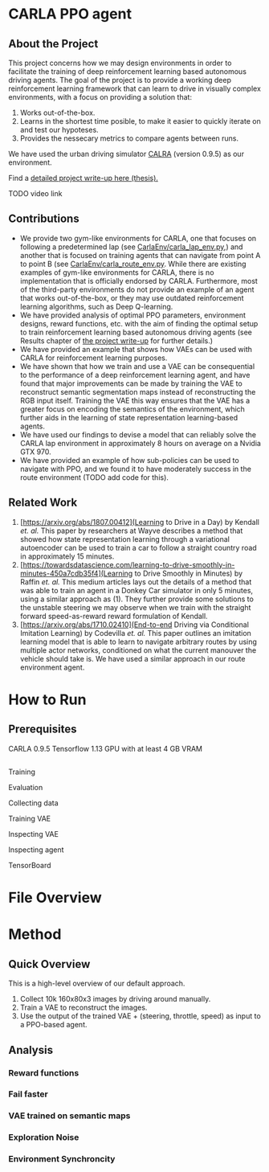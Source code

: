 # CARLA PPO agent

## About the Project
This project concerns how we may design environments in order to facilitate the training of
deep reinforcement learning based autonomous driving agents. The goal of the project is to
provide a working deep reinforcement learning framework that can learn to drive in visually
complex environments, with a focus on providing a solution that:

1. Works out-of-the-box.
2. Learns in the shortest time posible, to make it easier to quickly iterate on and test our hypoteses.
3. Provides the nessecary metrics to compare agents between runs.

We have used the urban driving simulator [CALRA](http://carla.org/) (version 0.9.5) as our environment.

Find a [detailed project write-up here (thesis).](TODO)

TODO video link

## Contributions

- We provide two gym-like environments for CARLA, one that focuses on following a predetermined lap (see [CarlaEnv/carla_lap_env.py](CarlaEnv/carla_lap_env.py),) and another that is focused on training agents that can navigate from point A to point B (see [CarlaEnv/carla_route_env.py](CarlaEnv/carla_route_env.py). While there are existing examples of gym-like environments for CARLA, there is no implementation that is officially endorsed by CARLA. Furthermore, most of the third-party environments do not provide an example of an agent that works out-of-the-box, or they may use outdated reinforcement learning algorithms, such as Deep Q-learning.
- We have provided analysis of optimal PPO parameters, environment designs, reward functions, etc. with the aim of finding the optimal setup to train reinforcement learning based autonomous driving agents (see Results chapter of [the project write-up](TODO) for further details.)
- We have provided an example that shows how VAEs can be used with CARLA for reinforcement learning purposes.
- We have shown that how we train and use a VAE can be consequential to the performance of a deep reinforcement learning agent, and have found that major improvements can be made by training the VAE to reconstruct semantic segmentation maps instead of reconstructing the RGB input itself. Training the VAE this way ensures that the VAE has a greater focus on encoding the semantics of the environment, which further aids in the learning of state representation learning-based agents.
- We have used our findings to devise a model that can reliably solve the CARLA lap environment in approximately 8 hours on average on a Nvidia GTX 970.
- We have provided an example of how sub-policies can be used to navigate with PPO, and we found it to have moderately success in the route environment (TODO add code for this).

## Related Work

1. [https://arxiv.org/abs/1807.00412](Learning to Drive in a Day) by Kendall _et. al._
This paper by researchers at Wayve describes a method that showed how state representation learning through a variational autoencoder can be used to train a car to follow a straight country road in approximately 15 minutes.
2. [https://towardsdatascience.com/learning-to-drive-smoothly-in-minutes-450a7cdb35f4](Learning to Drive Smoothly in Minutes) by Raffin _et. al._ This medium articles lays out the details of a method that was able to train an agent in a Donkey Car simulator in only 5 minutes, using a similar approach as (1). They further provide some solutions to the unstable steering we may observe when we train with the straight forward speed-as-reward reward formulation of Kendall.
3. [https://arxiv.org/abs/1710.02410](End-to-end Driving via Conditional Imitation Learning) by Codevilla _et. al._ This paper outlines an imitation learning model that is able to learn to navigate arbitrary routes by using multiple actor networks, conditioned on what the current manouver the vehicle should take is. We have used a similar approach in our route environment agent.

# How to Run

## Prerequisites

CARLA 0.9.5
Tensorflow 1.13
GPU with at least 4 GB VRAM

## 

Training

Evaluation

Collecting data

Training VAE

Inspecting VAE

Inspecting agent

TensorBoard

# File Overview

# Method

## Quick Overview

This is a high-level overview of our default approach.

1. Collect 10k 160x80x3 images by driving around manually.
2. Train a VAE to reconstruct the images.
3. Use the output of the trained VAE + (steering, throttle, speed) as input to a PPO-based agent.

## Analysis

### Reward functions

### Fail faster

### VAE trained on semantic maps

### Exploration Noise

### Environment Synchroncity


